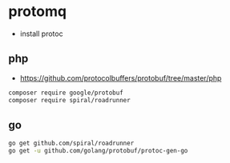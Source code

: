 # protomq

* install protoc
## php


* https://github.com/protocolbuffers/protobuf/tree/master/php

```bash
composer require google/protobuf
composer require spiral/roadrunner 
```
## go

```bash
go get github.com/spiral/roadrunner
go get -u github.com/golang/protobuf/protoc-gen-go
```